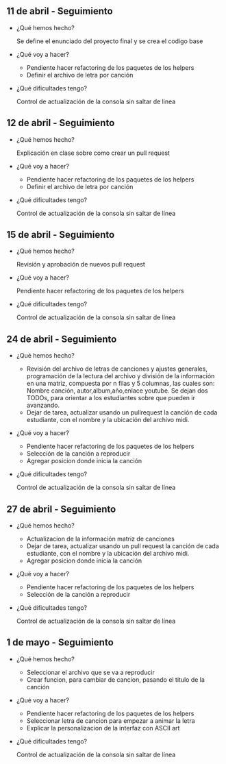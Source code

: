 ## 11 de abril - Seguimiento

- ¿Qué hemos hecho?

  Se define el enunciado del proyecto final y se crea el codigo base

- ¿Qué voy a hacer?

  - Pendiente hacer refactoring de los paquetes de los helpers
  - Definir el archivo de letra por canción

- ¿Qué dificultades tengo?

  Control de actualización de la consola sin saltar de linea

## 12 de abril - Seguimiento

- ¿Qué hemos hecho?

  Explicación en clase sobre como crear un pull request

- ¿Qué voy a hacer?

  - Pendiente hacer refactoring de los paquetes de los helpers
  - Definir el archivo de letra por canción

- ¿Qué dificultades tengo?

  Control de actualización de la consola sin saltar de línea

## 15 de abril - Seguimiento

- ¿Qué hemos hecho?

  Revisión y aprobación de nuevos pull request

- ¿Qué voy a hacer?

  Pendiente hacer refactoring de los paquetes de los helpers

- ¿Qué dificultades tengo?

  Control de actualización de la consola sin saltar de línea

## 24 de abril - Seguimiento

- ¿Qué hemos hecho?

  - Revisión del archivo de letras de canciones y ajustes generales, programación de la lectura del archivo y división de la información en una matriz, compuesta por n filas y 5 columnas, las cuales son: Nombre canción, autor,album,año,enlace youtube. Se dejan dos TODOs, para orientar a los estudiantes sobre que pueden ir avanzando.
  - Dejar de tarea, actualizar usando un pullrequest la canción de cada estudiante, con el nombre y la ubicación del archivo midi.

- ¿Qué voy a hacer?

  - Pendiente hacer refactoring de los paquetes de los helpers
  - Selección de la canción a reproducir
  - Agregar posicion donde inicia la canción

- ¿Qué dificultades tengo?

  Control de actualización de la consola sin saltar de línea


## 27 de abril - Seguimiento

- ¿Qué hemos hecho?

  - Actualizacion de la información matriz de canciones
  - Dejar de tarea, actualizar usando un pull request la canción de cada estudiante, con el nombre y la ubicación del archivo midi.
  - Agregar posicion donde inicia la canción

- ¿Qué voy a hacer?

  - Pendiente hacer refactoring de los paquetes de los helpers
  - Selección de la canción a reproducir

- ¿Qué dificultades tengo?

  Control de actualización de la consola sin saltar de línea

## 1 de mayo - Seguimiento

- ¿Qué hemos hecho?

  - Seleccionar el archivo que se va a reproducir  
  - Crear funcion, para cambiar de cancion, pasando el titulo de la canción  
  
- ¿Qué voy a hacer?

  - Pendiente hacer refactoring de los paquetes de los helpers
  - Seleccionar letra de cancion para empezar a animar la letra
  - Explicar la personalizacion de la interfaz con ASCII art

- ¿Qué dificultades tengo?

  Control de actualización de la consola sin saltar de línea

